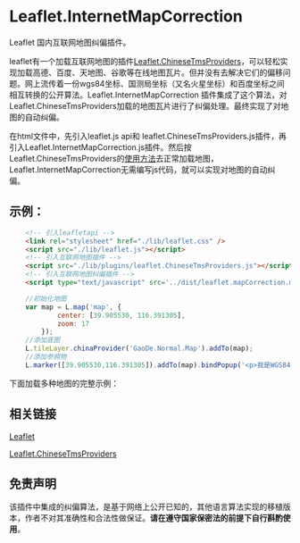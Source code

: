 # Leaflet.InternetMapCorrection
Leaflet 国内互联网地图纠偏插件。

leaflet有一个加载互联网地图的插件[Leaflet.ChineseTmsProviders](https://github.com/htoooth/Leaflet.ChineseTmsProviders)，可以轻松实现加载高德、百度、天地图、谷歌等在线地图瓦片。但并没有去解决它们的偏移问题。网上流传着一份wgs84坐标、国测局坐标（又名火星坐标）和百度坐标之间相互转换的公开算法。Leaflet.InternetMapCorrection 插件集成了这个算法，对Leaflet.ChineseTmsProviders加载的地图瓦片进行了纠偏处理。最终实现了对地图的自动纠偏。

在html文件中，先引入leaflet.js api和 leaflet.ChineseTmsProviders.js插件，再引入Leaflet.InternetMapCorrection.js插件。然后按Leaflet.ChineseTmsProviders的[使用方法](https://github.com/htoooth/Leaflet.ChineseTmsProviders)去正常加载地图，Leaflet.InternetMapCorrection无需编写js代码，就可以实现对地图的自动纠偏。

## 示例：

~~~ html
    <!-- 引入leafletapi -->
    <link rel="stylesheet" href="./lib/leaflet.css" />
    <script src="./lib/leaflet.js"></script>
    <!-- 引入互联网地图插件 -->
    <script src="./lib/plugins/leaflet.ChineseTmsProviders.js"></script>
    <!-- 引入互联网地图纠偏插件 -->
    <script type="text/javascript" src='../dist/leaflet.mapCorrection.min.js'></script>
~~~

~~~ js
	//初始化地图
	var map = L.map('map', {
            center: [39.905530, 116.391305],
            zoom: 17
        });
    //添加底图
    L.tileLayer.chinaProvider('GaoDe.Normal.Map').addTo(map);
	//添加参照物
    L.marker([39.905530,116.391305]).addTo(map).bindPopup('<p>我是WGS84坐标下，天安门广场国旗所在位置</p>').openPopup();
~~~

下面加载多种地图的完整示例：



## 相关链接

[Leaflet](https://leafletjs.com/index.html)

[Leaflet.ChineseTmsProviders](https://github.com/htoooth/Leaflet.ChineseTmsProviders)

## 免责声明

该插件中集成的纠偏算法，是基于网络上公开已知的，其他语言算法实现的移植版本，作者不对其准确性和合法性做保证。**请在遵守国家保密法的前提下自行斟酌使用**。
